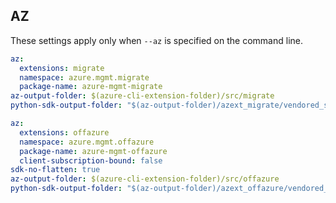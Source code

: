 ## AZ

These settings apply only when `--az` is specified on the command line.

``` yaml $(az) && $(package-migrate)
az:
  extensions: migrate
  namespace: azure.mgmt.migrate
  package-name: azure-mgmt-migrate
az-output-folder: $(azure-cli-extension-folder)/src/migrate
python-sdk-output-folder: "$(az-output-folder)/azext_migrate/vendored_sdks/migrate"
```

``` yaml $(az) && $(package-offazure)
az:
  extensions: offazure
  namespace: azure.mgmt.offazure
  package-name: azure-mgmt-offazure
  client-subscription-bound: false
sdk-no-flatten: true
az-output-folder: $(azure-cli-extension-folder)/src/offazure
python-sdk-output-folder: "$(az-output-folder)/azext_offazure/vendored_sdks/offazure"
```